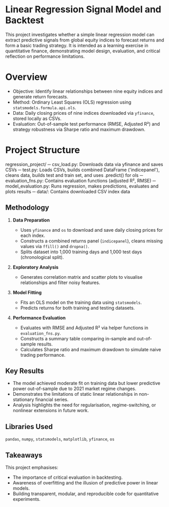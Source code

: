 # Linear Regression Signal Model and Backtest

This project investigates whether a simple linear regression model can extract predictive
signals from global equity indices to forecast returns and form a basic trading strategy.
It is intended as a learning exercise in quantitative finance, demonstrating model design,
evaluation, and critical reflection on performance limitations.


# Overview

- Objective: Identify linear relationships between nine equity indices and generate return forecasts.  
- Method: Ordinary Least Squares (OLS) regression using `statsmodels.formula.api.ols`.  
- Data: Daily closing prices of nine indices downloaded via `yfinance`, stored locally as CSVs.  
- Evaluation: Out-of-sample test performance (RMSE, Adjusted R²) and strategy robustness via Sharpe ratio and maximum drawdown.


# Project Structure

regression_project/
─ csv_load.py: Downloads data via yfinance and saves CSVs
─ test.py: Loads CSVs, builds combined DataFrame ('indicepanel'), cleans data, builds test and train set, and uses .predict() for ols
─ evaluation_fns.py: Contains evaluation functions (adjusted R², RMSE)
─ model_evaluation.py: Runs regression, makes predictions, evaluates and plots results
─ data/:  Contains downloaded CSV index data


## Methodology

1. **Data Preparation**
   - Uses `yfinance` and `os` to download and save daily closing prices for each index.
   - Constructs a combined returns panel (`indicepanel`), cleans missing values via `ffill()` and `dropna()`.
   - Splits dataset into 1,000 training days and 1,000 test days (chronological split).

2. **Exploratory Analysis**
   - Generates correlation matrix and scatter plots to visualise relationships and filter noisy features.

3. **Model Fitting**
   - Fits an OLS model on the training data using `statsmodels`.
   - Predicts returns for both training and testing datasets.

4. **Performance Evaluation**
   - Evaluates with RMSE and Adjusted R² via helper functions in `evaluation_fns.py`.
   - Constructs a summary table comparing in-sample and out-of-sample results.
   - Calculates Sharpe ratio and maximum drawdown to simulate naive trading performance.


## Key Results

- The model achieved moderate fit on training data but lower predictive power out-of-sample due to 2021 market regime changes.
- Demonstrates the limitations of static linear relationships in non-stationary financial series.
- Analysis highlights the need for regularisation, regime-switching, or nonlinear extensions in future work.


## Libraries Used

`pandas`, `numpy`, `statsmodels`, `matplotlib`, `yfinance`, `os`


## Takeaways

This project emphasises:
- The importance of critical evaluation in backtesting.
- Awareness of overfitting and the illusion of predictive power in linear models.
- Building transparent, modular, and reproducible code for quantitative experiments.
